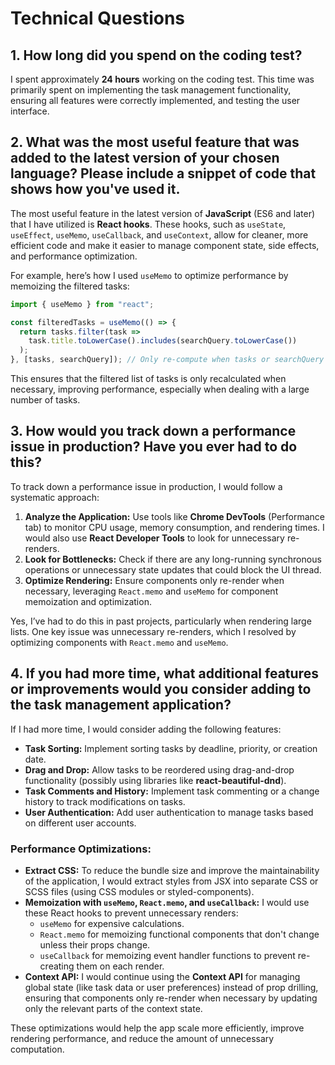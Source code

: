# Technical Questions

## 1. How long did you spend on the coding test?

I spent approximately **24 hours** working on the coding test. This time was primarily spent on implementing the task management functionality, ensuring all features were correctly implemented, and testing the user interface.

## 2. What was the most useful feature that was added to the latest version of your chosen language? Please include a snippet of code that shows how you've used it.

The most useful feature in the latest version of **JavaScript** (ES6 and later) that I have utilized is **React hooks**. These hooks, such as `useState`, `useEffect`, `useMemo`, `useCallback`, and `useContext`, allow for cleaner, more efficient code and make it easier to manage component state, side effects, and performance optimization.

For example, here’s how I used `useMemo` to optimize performance by memoizing the filtered tasks:

```javascript
import { useMemo } from "react";

const filteredTasks = useMemo(() => {
  return tasks.filter(task =>
    task.title.toLowerCase().includes(searchQuery.toLowerCase())
  );
}, [tasks, searchQuery]); // Only re-compute when tasks or searchQuery change
```

This ensures that the filtered list of tasks is only recalculated when necessary, improving performance, especially when dealing with a large number of tasks.

## 3. How would you track down a performance issue in production? Have you ever had to do this?

To track down a performance issue in production, I would follow a systematic approach:

1. **Analyze the Application:** Use tools like **Chrome DevTools** (Performance tab) to monitor CPU usage, memory consumption, and rendering times. I would also use **React Developer Tools** to look for unnecessary re-renders.
2. **Look for Bottlenecks:** Check if there are any long-running synchronous operations or unnecessary state updates that could block the UI thread.
3. **Optimize Rendering:** Ensure components only re-render when necessary, leveraging `React.memo` and `useMemo` for component memoization and optimization.

Yes, I’ve had to do this in past projects, particularly when rendering large lists. One key issue was unnecessary re-renders, which I resolved by optimizing components with `React.memo` and `useMemo`.

## 4. If you had more time, what additional features or improvements would you consider adding to the task management application?

If I had more time, I would consider adding the following features:

- **Task Sorting:** Implement sorting tasks by deadline, priority, or creation date.
- **Drag and Drop:** Allow tasks to be reordered using drag-and-drop functionality (possibly using libraries like **react-beautiful-dnd**).
- **Task Comments and History:** Implement task commenting or a change history to track modifications on tasks.
- **User Authentication:** Add user authentication to manage tasks based on different user accounts.

### **Performance Optimizations**:

- **Extract CSS:** To reduce the bundle size and improve the maintainability of the application, I would extract styles from JSX into separate CSS or SCSS files (using CSS modules or styled-components).
- **Memoization with `useMemo`, `React.memo`, and `useCallback`:** I would use these React hooks to prevent unnecessary renders:
  - `useMemo` for expensive calculations.
  - `React.memo` for memoizing functional components that don't change unless their props change.
  - `useCallback` for memoizing event handler functions to prevent re-creating them on each render.
- **Context API:** I would continue using the **Context API** for managing global state (like task data or user preferences) instead of prop drilling, ensuring that components only re-render when necessary by updating only the relevant parts of the context state.

These optimizations would help the app scale more efficiently, improve rendering performance, and reduce the amount of unnecessary computation.